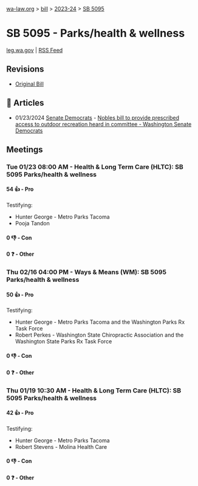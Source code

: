 [wa-law.org](/) > [bill](/bill/) > [2023-24](/bill/2023-24/) > [SB 5095](/bill/2023-24/sb/5095/)

# SB 5095 - Parks/health & wellness
[leg.wa.gov](https://app.leg.wa.gov/billsummary?BillNumber=5095&Year=2023&Initiative=false) | [RSS Feed](./rss.xml)

## Revisions
* [Original Bill](1/)

## 📰 Articles
* 01/23/2024 [Senate Democrats](/org/senate_democrats/) - [Nobles bill to provide prescribed access to outdoor recreation heard in committee - Washington Senate Democrats](https://senatedemocrats.wa.gov/blog/2024/01/23/nobles-bill-to-provide-prescribed-access-to-outdoor-recreation-heard-in-committee/#:~:text=Senate%20Bill%205095)

## Meetings
### Tue 01/23 08:00 AM - Health & Long Term Care (HLTC): SB 5095 Parks/health & wellness
#### 54 👍 - Pro
Testifying:
* Hunter George - Metro Parks Tacoma
* Pooja Tandon

#### 0 👎 - Con

#### 0 ❓ - Other

### Thu 02/16 04:00 PM - Ways & Means (WM): SB 5095 Parks/health & wellness
#### 50 👍 - Pro
Testifying:
* Hunter George - Metro Parks Tacoma and the Washington Parks Rx Task Force
* Robert Perkes - Washington State Chiropractic Association and the Washington State Parks Rx Task Force

#### 0 👎 - Con

#### 0 ❓ - Other

### Thu 01/19 10:30 AM - Health & Long Term Care (HLTC): SB 5095 Parks/health & wellness
#### 42 👍 - Pro
Testifying:
* Hunter George - Metro Parks Tacoma
* Robert Stevens - Molina Health Care

#### 0 👎 - Con

#### 0 ❓ - Other

